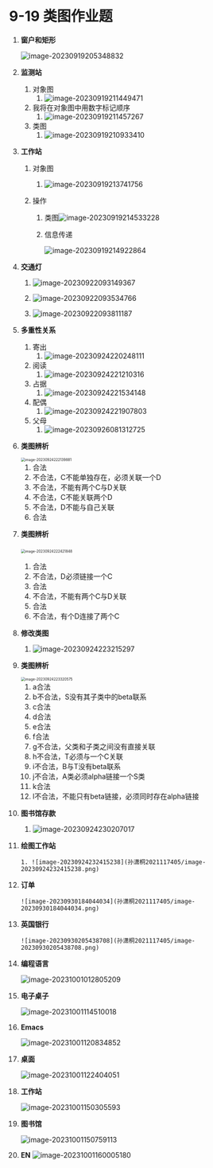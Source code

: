 # 9-19 类图作业题

1. **窗户和矩形**

   ![image-20230919205348832](./孙潇桐2021117405/image-20230919205348832.png)

2. **监测站**

   1. 对象图
      1. ![image-20230919211449471](./孙潇桐2021117405/image-20230919211449471.png)
   2. 我将在对象图中用数字标记顺序
      1. ![image-20230919211457267](./孙潇桐2021117405/image-20230919211457267.png)
   3. 类图
      1. ![image-20230919210933410](./孙潇桐2021117405/image-20230919210933410.png)

3. **工作站**

   1. 对象图

      1. ![image-20230919213741756](./孙潇桐2021117405/image-20230919213741756.png)

   2. 操作

      1. 类图![image-20230919214533228](./孙潇桐2021117405/image-20230919214533228.png)

      2. 信息传递

         ![image-20230919214922864](./孙潇桐2021117405/image-20230919214922864.png)

4. **交通灯**

   1. ![image-20230922093149367](./孙潇桐2021117405/image-20230922093149367.png)

   2. ![image-20230922093534766](./孙潇桐2021117405/image-20230922093534766.png)

   3. ![image-20230922093811187](./孙潇桐2021117405/image-20230922093811187.png)

5. **多重性关系**

   1. 寄出
       1. ![image-20230924220248111](孙潇桐2021117405/image-20230924220248111.png)
   2. 阅读
       1. ![image-20230924221210316](孙潇桐2021117405/image-20230924221210316.png)
   3. 占据
       1. ![image-20230924221534148](孙潇桐2021117405/image-20230924221534148.png)
   4. 配偶
       1. ![image-20230924221907803](孙潇桐2021117405/image-20230924221907803.png)
   5. 父母
       1. ![image-20230926081312725](./孙潇桐2021117405/image-20230926081312725.png)

6. **类图辨析**

    <img src="孙潇桐2021117405/image-20230924222139881.png" alt="image-20230924222139881" style="zoom:50%;" />

    1. 合法
    2. 不合法，C不能单独存在，必须关联一个D
    3. 不合法，不能有两个C与D关联
    4. 不合法，C不能关联两个D
    5. 不合法，D不能与自己关联
    6. 合法

7. **类图辨析**

    ​									<img src="孙潇桐2021117405/image-20230924222421848.png" alt="image-20230924222421848" style="zoom:50%;" />	

    1. 合法
    2. 不合法，D必须链接一个C
    3. 合法
    4. 不合法，不能有两个C与D关联
    5. 合法
    6. 不合法，有个D连接了两个C

8. **修改类图**

    1. ![image-20230924223215297](孙潇桐2021117405/image-20230924223215297.png)

9. **类图辨析**

    <img src="孙潇桐2021117405/image-20230924223320575.png" alt="image-20230924223320575" style="zoom:50%;" />

    1. a合法
    2. b不合法，S没有其子类中的beta联系
    3. c合法
    4. d合法
    5. e合法
    6. f合法
    7. g不合法，父类和子类之间没有直接关联
    8. h不合法，T必须与一个C关联
    9. i不合法，B与T没有beta联系
    10. j不合法，A类必须alpha链接一个S类
    11. k合法
    12. l不合法，不能只有beta链接，必须同时存在alpha链接

10. **图书馆存款**

    1. ![image-20230924230207017](孙潇桐2021117405/image-20230924230207017.png)

11. **绘图工作站**

        1. ![image-20230924232415238](孙潇桐2021117405/image-20230924232415238.png)

12. **订单**

        ![image-20230930184044034](孙潇桐2021117405/image-20230930184044034.png)

13. **英国银行**

        ![image-20230930205438708](孙潇桐2021117405/image-20230930205438708.png)

14. **编程语言**

       ![image-20231001012805209](孙潇桐2021117405/image-20231001012805209.png)

15. **电子桌子**

      ![image-20231001114510018](孙潇桐2021117405/image-20231001114510018.png)

16. **Emacs**

      ![image-20231001120834852](孙潇桐2021117405/image-20231001120834852.png)

17. **桌面**

      ![image-20231001122404051](孙潇桐2021117405/image-20231001122404051.png)

18. **工作站**

     ![image-20231001150305593](孙潇桐2021117405/image-20231001150305593.png)

19. **图书馆**

     ![image-20231001150759113](孙潇桐2021117405/image-20231001150759113.png)

20. **EN**
     ![image-20231001160005180](孙潇桐2021117405/image-20231001160005180.png)